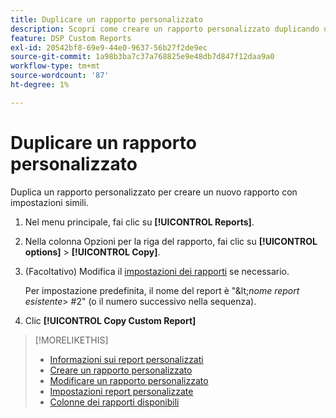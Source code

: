 ```yaml
---
title: Duplicare un rapporto personalizzato
description: Scopri come creare un rapporto personalizzato duplicando un rapporto esistente.
feature: DSP Custom Reports
exl-id: 20542bf8-69e9-44e0-9637-56b27f2de9ec
source-git-commit: 1a98b3ba7c37a768825e9e48db7d847f12daa9a0
workflow-type: tm+mt
source-wordcount: '87'
ht-degree: 1%

---
```


# Duplicare un rapporto personalizzato

Duplica un rapporto personalizzato per creare un nuovo rapporto con impostazioni simili.

1. Nel menu principale, fai clic su **[!UICONTROL Reports]**.

1. Nella colonna Opzioni per la riga del rapporto, fai clic su **[!UICONTROL options]** > **[!UICONTROL Copy]**.

1. (Facoltativo) Modifica il [impostazioni dei rapporti](/help/dsp/reports/report-settings.md) se necessario.

   Per impostazione predefinita, il nome del report è &quot;\&lt;*nome report esistente*\> \#2&quot; (o il numero successivo nella sequenza).

1. Clic **[!UICONTROL Copy Custom Report]**

>[!MORELIKETHIS]
>
>* [Informazioni sui report personalizzati](/help/dsp/reports/report-about.md)
>* [Creare un rapporto personalizzato](/help/dsp/reports/report-create.md)
>* [Modificare un rapporto personalizzato](/help/dsp/reports/report-edit.md)
>* [Impostazioni report personalizzate](/help/dsp/reports/report-settings.md)
>* [Colonne dei rapporti disponibili](/help/dsp/reports/report-columns.md)

